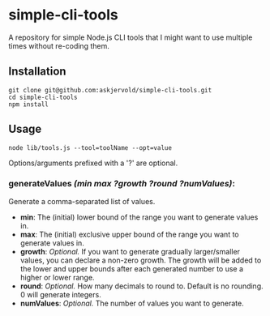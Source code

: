simple-cli-tools
===============

A repository for simple Node.js CLI tools that I might want to use multiple times without re-coding them.

## Installation
```
git clone git@github.com:askjervold/simple-cli-tools.git
cd simple-cli-tools
npm install
```

## Usage
```
node lib/tools.js --tool=toolName --opt=value
```
Options/arguments prefixed with a '?' are optional.

### generateValues _(min max ?growth ?round ?numValues)_:
Generate a comma-separated list of values.
- **min**: The (initial) lower bound of the range you want to generate values in.
- **max**: The (initial) exclusive upper bound of the range you want to generate values in.
- **growth**: *Optional.* If you want to generate gradually larger/smaller values, you can declare a non-zero growth. The growth will be added to the lower and upper bounds after each generated number to use a higher or lower range.
- **round**: *Optional.* How many decimals to round to. Default is no rounding. 0 will generate integers.
- **numValues**: *Optional.* The number of values you want to generate.